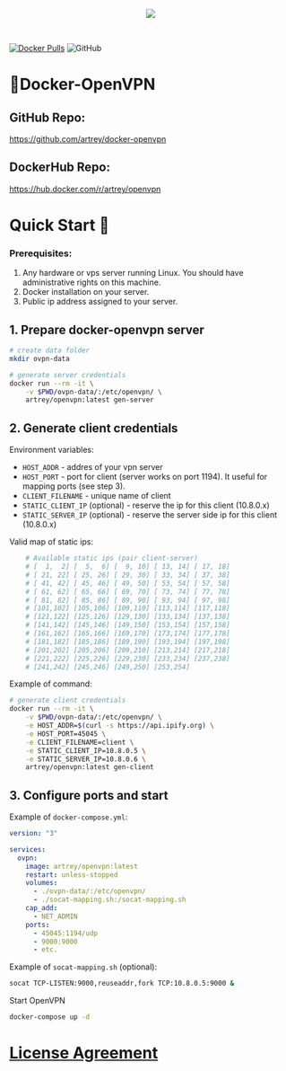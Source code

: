<p align=center><img src="https://alekslitvinenk.github.io/docker-openvpn/assets/img/logo-s.png"></p><br>

[![Docker Pulls](https://img.shields.io/docker/pulls/artrey/openvpn.svg)](https://hub.docker.com/r/artrey/openvpn/)
![GitHub](https://img.shields.io/github/license/artrey/docker-openvpn)

# 🔐Docker-OpenVPN

## GitHub Repo:

https://github.com/artrey/docker-openvpn

## DockerHub Repo:

https://hub.docker.com/r/artrey/openvpn

# Quick Start 🚀

### Prerequisites:

1. Any hardware or vps server running Linux. You should have administrative rights on this machine.
2. Docker installation on your server.
3. Public ip address assigned to your server.

## 1. Prepare docker-openvpn server

```bash
# create data folder
mkdir ovpn-data

# generate server credentials
docker run --rm -it \
	-v $PWD/ovpn-data/:/etc/openvpn/ \
	artrey/openvpn:latest gen-server
```

## 2. Generate client credentials

Environment variables:

- `HOST_ADDR` - addres of your vpn server
- `HOST_PORT` - port for client (server works on port 1194). It useful for mapping ports (see step 3).
- `CLIENT_FILENAME` - unique name of client
- `STATIC_CLIENT_IP` (optional) - reserve the ip for this client (10.8.0.x)
- `STATIC_SERVER_IP` (optional) - reserve the server side ip for this client (10.8.0.x)

Valid map of static ips:

```bash
    # Available static ips (pair client-server)
    # [  1,  2] [  5,  6] [  9, 10] [ 13, 14] [ 17, 18]
    # [ 21, 22] [ 25, 26] [ 29, 30] [ 33, 34] [ 37, 38]
    # [ 41, 42] [ 45, 46] [ 49, 50] [ 53, 54] [ 57, 58]
    # [ 61, 62] [ 65, 66] [ 69, 70] [ 73, 74] [ 77, 78]
    # [ 81, 82] [ 85, 86] [ 89, 90] [ 93, 94] [ 97, 98]
    # [101,102] [105,106] [109,110] [113,114] [117,118]
    # [121,122] [125,126] [129,130] [133,134] [137,138]
    # [141,142] [145,146] [149,150] [153,154] [157,158]
    # [161,162] [165,166] [169,170] [173,174] [177,178]
    # [181,182] [185,186] [189,190] [193,194] [197,198]
    # [201,202] [205,206] [209,210] [213,214] [217,218]
    # [221,222] [225,226] [229,230] [233,234] [237,238]
    # [241,242] [245,246] [249,250] [253,254]
```

Example of command:

```bash
# generate client credentials
docker run --rm -it \
	-v $PWD/ovpn-data/:/etc/openvpn/ \
	-e HOST_ADDR=$(curl -s https://api.ipify.org) \
	-e HOST_PORT=45045 \
	-e CLIENT_FILENAME=client \
	-e STATIC_CLIENT_IP=10.8.0.5 \
	-e STATIC_SERVER_IP=10.8.0.6 \
	artrey/openvpn:latest gen-client
```

## 3. Configure ports and start

Example of `docker-compose.yml`:

```yml
version: "3"

services:
  ovpn:
    image: artrey/openvpn:latest
    restart: unless-stopped
    volumes:
      - ./ovpn-data/:/etc/openvpn/
      - ./socat-mapping.sh:/socat-mapping.sh
    cap_add:
      - NET_ADMIN
    ports:
      - 45045:1194/udp
      - 9000:9000
      - etc.
```

Example of `socat-mapping.sh` (optional):

```bash
socat TCP-LISTEN:9000,reuseaddr,fork TCP:10.8.0.5:9000 &
```

Start OpenVPN

```bash
docker-compose up -d
```

# [License Agreement](https://github.com/artrey/docker-openvpn/blob/master/LICENSE)
